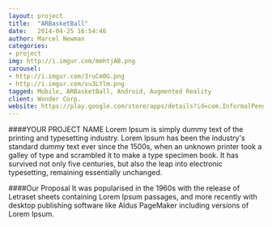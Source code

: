 ```yaml
---
layout: project
title:  "ARBasketBall"
date:   2014-04-25 16:54:46
author: Marcel Newman
categories:
- project
img: http://i.imgur.com/mmhtjAB.png
carousel:
- http://i.imgur.com/3ruCm0G.png
- http://i.imgur.com/su3LYlm.png
tagged: Mobile, ARBasketBall, Android, Augmented Reality
client: Wonder Corp.
website: https://play.google.com/store/apps/details?id=com.InformalPenguins.DontCensorMeBro
---
```

####YOUR PROJECT NAME
Lorem Ipsum is simply dummy text of the printing and typesetting industry. Lorem Ipsum has been the industry's standard dummy text ever since the 1500s, when an unknown printer took a galley of type and scrambled it to make a type specimen book. It has survived not only five centuries, but also the leap into electronic typesetting, remaining essentially unchanged.

####Our Proposal
It was popularised in the 1960s with the release of Letraset sheets containing Lorem Ipsum passages, and more recently with desktop publishing software like Aldus PageMaker including versions of Lorem Ipsum.
